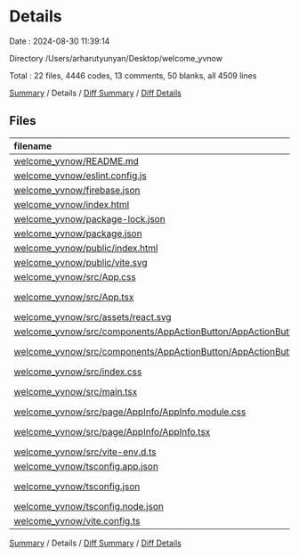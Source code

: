 # Details

Date : 2024-08-30 11:39:14

Directory /Users/arharutyunyan/Desktop/welcome_yvnow

Total : 22 files,  4446 codes, 13 comments, 50 blanks, all 4509 lines

[Summary](results.md) / Details / [Diff Summary](diff.md) / [Diff Details](diff-details.md)

## Files
| filename | language | code | comment | blank | total |
| :--- | :--- | ---: | ---: | ---: | ---: |
| [welcome_yvnow/README.md](/welcome_yvnow/README.md) | Markdown | 40 | 0 | 11 | 51 |
| [welcome_yvnow/eslint.config.js](/welcome_yvnow/eslint.config.js) | JavaScript | 27 | 0 | 2 | 29 |
| [welcome_yvnow/firebase.json](/welcome_yvnow/firebase.json) | JSON | 12 | 0 | 1 | 13 |
| [welcome_yvnow/index.html](/welcome_yvnow/index.html) | HTML | 13 | 0 | 1 | 14 |
| [welcome_yvnow/package-lock.json](/welcome_yvnow/package-lock.json) | JSON | 3,974 | 0 | 1 | 3,975 |
| [welcome_yvnow/package.json](/welcome_yvnow/package.json) | JSON | 34 | 0 | 1 | 35 |
| [welcome_yvnow/public/index.html](/welcome_yvnow/public/index.html) | HTML | 172 | 7 | 6 | 185 |
| [welcome_yvnow/public/vite.svg](/welcome_yvnow/public/vite.svg) | XML | 1 | 0 | 0 | 1 |
| [welcome_yvnow/src/App.css](/welcome_yvnow/src/App.css) | CSS | 0 | 0 | 1 | 1 |
| [welcome_yvnow/src/App.tsx](/welcome_yvnow/src/App.tsx) | TypeScript JSX | 10 | 0 | 3 | 13 |
| [welcome_yvnow/src/assets/react.svg](/welcome_yvnow/src/assets/react.svg) | XML | 1 | 0 | 0 | 1 |
| [welcome_yvnow/src/components/AppActionButton/AppActionButton.module.css](/welcome_yvnow/src/components/AppActionButton/AppActionButton.module.css) | CSS | 15 | 0 | 0 | 15 |
| [welcome_yvnow/src/components/AppActionButton/AppActionButton.tsx](/welcome_yvnow/src/components/AppActionButton/AppActionButton.tsx) | TypeScript JSX | 23 | 0 | 4 | 27 |
| [welcome_yvnow/src/index.css](/welcome_yvnow/src/index.css) | CSS | 17 | 0 | 4 | 21 |
| [welcome_yvnow/src/main.tsx](/welcome_yvnow/src/main.tsx) | TypeScript JSX | 9 | 0 | 2 | 11 |
| [welcome_yvnow/src/page/AppInfo/AppInfo.module.css](/welcome_yvnow/src/page/AppInfo/AppInfo.module.css) | CSS | 22 | 0 | 0 | 22 |
| [welcome_yvnow/src/page/AppInfo/AppInfo.tsx](/welcome_yvnow/src/page/AppInfo/AppInfo.tsx) | TypeScript JSX | 26 | 0 | 3 | 29 |
| [welcome_yvnow/src/vite-env.d.ts](/welcome_yvnow/src/vite-env.d.ts) | TypeScript | 0 | 1 | 1 | 2 |
| [welcome_yvnow/tsconfig.app.json](/welcome_yvnow/tsconfig.app.json) | JSON | 20 | 2 | 3 | 25 |
| [welcome_yvnow/tsconfig.json](/welcome_yvnow/tsconfig.json) | JSON with Comments | 7 | 0 | 1 | 8 |
| [welcome_yvnow/tsconfig.node.json](/welcome_yvnow/tsconfig.node.json) | JSON | 18 | 2 | 3 | 23 |
| [welcome_yvnow/vite.config.ts](/welcome_yvnow/vite.config.ts) | TypeScript | 5 | 1 | 2 | 8 |

[Summary](results.md) / Details / [Diff Summary](diff.md) / [Diff Details](diff-details.md)